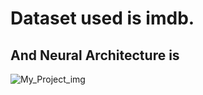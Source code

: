 # Dataset used is imdb.
## And Neural Architecture is
![My_Project_img](https://user-images.githubusercontent.com/40520042/64705878-4d7e8700-d4ce-11e9-9ffb-1495e0920412.png)

